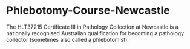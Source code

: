 # Phlebotomy-Course-Newcastle
The HLT37215 Certificate III in Pathology Collection at Newcastle is a nationally recognised Australian qualification for becoming a pathology collector (sometimes also called a phlebotomist).
